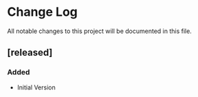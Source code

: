 # Change Log

All notable changes to this project will be documented in this file. 

## [released]

### Added
- Initial Version